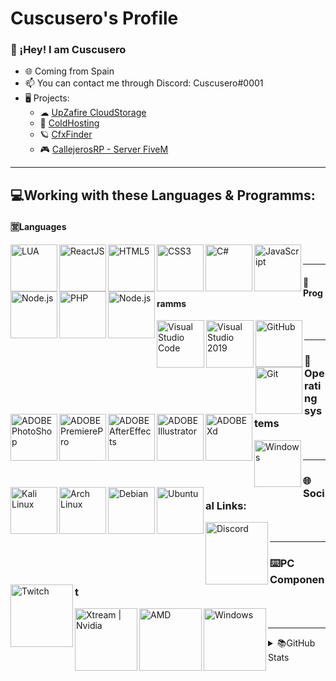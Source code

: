 # Cuscusero's Profile

### 👋 ¡Hey! I am Cuscusero

- 🌐 Coming from Spain
- 📫 You can contact me through Discord: Cuscusero#0001
- 🖥️ Projects:
   - ☁ [UpZafire CloudStorage](https://upzafire.com)
   - 🥶 [ColdHosting](https://coldhosting.com)
   - 🪐 [CfxFinder](https://discord.gg/7RAA7hPKvJ)
   - 🎮 [CallejerosRP - Server FiveM](https://callejerosrp.com)


---

## 💻Working with these Languages & Programms:
#### 🈺Languages
   <img align="left" alt="LUA" width="75px" src="https://img.shields.io/badge/-Lua-2C2D72?logo=lua&logoColor=white" />
   <img align="left" alt="ReactJS" width="75px" src="https://img.shields.io/badge/-ReactJs-61DAFB?logo=react&logoColor=white" />
   <img align="left" alt="HTML5" width="75px" src="https://img.shields.io/badge/-HTML5-E34F26?logo=html5&logoColor=white" />
   <img align="left" alt="CSS3" width="75px" src="https://img.shields.io/badge/-CSS3-1572B6?logo=CSS3&logoColor=white" />
   <img align="left" alt="C#" width="75px" src="https://img.shields.io/badge/-C%23-1572B6?logo=c-sharp&logoColor=white" />
   <img align="left" alt="JavaScript" width="75px" src="https://img.shields.io/badge/-JavaScript-F7DF1E?logo=JavaScript&logoColor=black" />
   <img align="left" alt="Node.js" width="75px" src="https://img.shields.io/badge/-node.js-43853D?logo=node.js&logoColor=black" />
   <img align="left" alt="PHP" width="75px" src="https://img.shields.io/badge/-php-6769C4?logo=php&logoColor=white" />
   <img align="left" alt="Node.js" width="75px" src="https://img.shields.io/badge/-node.js-43853D?logo=node.js&logoColor=black" />
<br>

---

#### 🤖Programms
   <img align="left" alt="Visual Studio Code" width="76px" src="https://img.shields.io/badge/VSCode-0078D4?style=for-the-badge&logo=visual%20studio%20code&logoColor=white" />
   <img align="left" alt="Visual Studio 2019" width="76px" src="https://img.shields.io/badge/VSStudio2019-5C2D91?style=for-the-badge&logo=visual%20studio&logoColor=white" />
   <img align="left" alt="GitHub" width="75px" src="https://img.shields.io/badge/GitHub-100000?style=for-the-badge&logo=github&logoColor=white" />
   <img align="left" alt="Git" width="75px" src="https://img.shields.io/badge/Git-F05032?style=for-the-badge&logo=git&logoColor=white" />
   <img align="left" alt="ADOBE PhotoShop" width="75px" src="https://img.shields.io/badge/Adobe%20Photoshop-31A8FF?style=for-the-badge&logo=Adobe%20Photoshop&logoColor=black" />
   <img align="left" alt="ADOBE PremierePro" width="75px" src="https://img.shields.io/badge/Adobe%20Premiere%20Pro-0B01CF?style=for-the-badge&logo=Adobe%20Premiere-pro&logoColor=white" />
   <img align="left" alt="ADOBE AfterEffects" width="75px" src="https://img.shields.io/badge/Adobe%20After%20Effects-0B01CF?style=for-the-badge&logo=Adobe%20after-effects&logoColor=white" />
   <img align="left" alt="ADOBE Illustrator" width="75px" src="https://img.shields.io/badge/Adobe%20Illustrator-C6E11C?style=for-the-badge&logo=Adobe%20Illustrator&logoColor=black" />
   <img align="left" alt="ADOBE Xd" width="75px" src="https://img.shields.io/badge/Adobe%20xd-F0018A?style=for-the-badge&logo=Adobe%20xd&logoColor=white" />
<br/>

---

### 📠Operating systems
   <img align="left" alt="Windows" width="75px" src="https://img.shields.io/badge/Windows-0078D6?style=for-the-badge&logo=windows&logoColor=white" />
   <img align="left" alt="Kali Linux" width="75px" src="https://img.shields.io/badge/Kali%20Linux-0064CE?style=for-the-badge&logo=kali-linux&logoColor=white" />
   <img align="left" alt="Arch Linux" width="75px" src="https://img.shields.io/badge/Arch%20Linux-2D2D2D?style=for-the-badge&logo=arch-linux&logoColor=blue" />
   <img align="left" alt="Debian" width="75px" src="https://img.shields.io/badge/Debian-3F3F3F?style=for-the-badge&logo=debian&logoColor=red" />
   <img align="left" alt="Ubuntu" width="75px" src="https://img.shields.io/badge/Ubuntu-FFFFFF?style=for-the-badge&logo=ubuntu&logoColor=red" />
<br/>

---

### 🌐Social Links:
[<img align="left" alt="Discord" width="100px" src="https://img.shields.io/badge/Discord-7289DA?style=for-the-badge&logo=discord&logoColor=white" />][discord]
[<img align="left" alt="Twitch" width="100px" src="https://img.shields.io/badge/Twitch-6441a5?style=for-the-badge&logo=twitch&logoColor=white" />][twitch]
<br/>

---

### ⌨️PC Component
   <img align="left" alt="Xtream | Nvidia" width="100px" src="https://img.shields.io/badge/NVIDIA-GTX-76B900?style=for-the-badge&logo=nvidia&logoColor=white" />
   <img align="left" alt="AMD" width="100px" src="https://img.shields.io/badge/RYZEN%205%201600-ff770f?style=for-the-badge&logo=amd&logoColor=white" />
   <img align="left" alt="Windows" width="100px" src="https://img.shields.io/badge/Windows-10-0078D6?style=for-the-badge&logo=windows&logoColor=white" />
<br/>


---

<details>
  <summary>📚GitHub Stats</summary>

  <img align="left" alt="Marks" src="https://github-readme-stats.vercel.app/api/top-langs/?username=cuscusero&layout=compact" />
  <img align="left" alt="Top Language" src="https://github-readme-stats.vercel.app/api?username=cuscusero&show_icons=true&theme=algolia" />

</details>

[discord]: https://discord.gg/callejerosrp
[twitch]: https://www.twitch.tv/cuscusero

